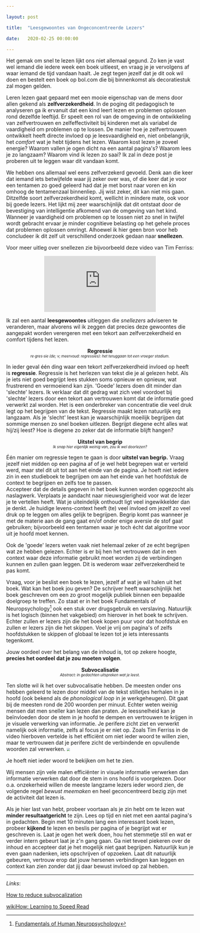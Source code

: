 ```yaml
---

layout: post

title:  "Leesgewoontes van Ongeconcentreerde Lezers"

date:   2020-02-25 00:00:00

---
```



Het gemak om snel te lezen lijkt ons niet allemaal gegund. Zo ken je vast wel iemand die iedere week een boek uitleest, en vraag je je vervolgens af waar iemand de tijd vandaan haalt. Je zegt tegen jezelf dat je dit ook wil doen en bestelt een boek op bol.com die bij binnenkomst als decoratiestuk zal mogen gelden.

Leren lezen gaat gepaard met een mooie eigenschap van de mens door allen gekend als **zelfverzekerdheid**. In de poging dit pedagogisch te analyseren ga ik ervanuit dat een kind leert lezen en problemen oplossen rond dezelfde leeftijd. Er speelt een rol van de omgeving in de ontwikkeling van zelfvertrouwen en zelfeffectiviteit bij kinderen met als variabel de vaardigheid om problemen op te lossen. De manier hoe je zelfvertrouwen ontwikkelt heeft directe invloed op je leesvaardigheid en, niet onbelangrijk, het *comfort* wat je hebt tijdens het lezen. Waarom kost lezen je zoveel energie? Waarom vallen je ogen dicht na een aantal pagina's? Waarom lees je zo langzaam? Waarom vind ik lezen zo saai? Ik zal in deze post je proberen uit te leggen waar dit vandaan komt. 

We hebben ons allemaal wel eens zelfverzekerd gevoeld. Denk aan die keer dat iemand iets betwijfelde waar jij zeker over was, of die keer dat je voor een tentamen zo goed geleerd had dat je met borst naar voren en kin omhoog de tentamenzaal binnenliep. Jij wist zeker, dit kan niet mis gaan. 
Ditzelfde soort zelfverzekerdheid komt, wellicht in mindere mate, ook voor bij goede lezers. Het lijkt mij zeer waarschijnlijk dat dit ontstaat door de bevestiging van intelligentie afkomend van de omgeving van het kind. Wanneer je vaardigheid om problemen op te lossen niet zo snel in twijfel wordt gebracht ervaar je minder cognitieve belasting op het gehele proces dat problemen oplossen omringt. Alhoewel ik hier geen bron voor heb concludeer ik dit zelf uit verschillend onderzoek gedaan naar **snellezen**.

 Voor meer uitleg over snellezen zie bijvoorbeeld deze video van Tim Ferriss:

<center>
<figure class="video_container">
  <iframe src="https://www.youtube.com/embed/ZwEquW_Yij0" frameborder="0" allowfullscreen="true">Tim Ferris - Speed Reading</iframe>
</figure>
</center>

Ik zal een aantal **leesgewoontes** uitleggen die *snellezers* adviseren te veranderen, maar alvorens wil ik zeggen dat precies deze gewoontes die aangepakt worden verergeren met een tekort aan zelfverzekerdheid en comfort tijdens het lezen.

**<center>Regressie</center>**
*<center style="font-size: 0.7em">re·gres·sie (de; v; meervoud: regressies):
het teruggaan tot een vroeger stadium.</center>*


In ieder geval één ding waar een tekort zelfverzekerdheid invloed op heeft is **regressie**. Regressie is het herlezen van tekst die je al gelezen hebt. Als je iets niet goed begrijpt lees stukken soms opnieuw en opnieuw, wat frustrerend en vermoeiend kan zijn. 'Goede' lezers doen dit minder dan 'slechte' lezers. Ik verklaar dat dit gedrag wat zich veel voordoet bij 'slechte' lezers door een tekort aan vertrouwen komt dat de informatie goed verwerkt zal worden. Het is een onderbreker van concentratie die veel druk legt op het begrijpen van de tekst. Regressie maakt lezen natuurlijk erg langzaam. Als je 'slecht' leest kan je waarschijnlijk moeilijk begrijpen dat sommige mensen zo snel boeken uitlezen. Begrijpt diegene echt alles wat hij/zij leest? Hoe is diegene zo zeker dat de informatie blijft hangen?

**<center>Uitstel van begrip</center>**
*<center style="font-size: 0.7em">Ik snap hier eigenlijk weinig van, zou ik wel doorlezen?</center>*

Één manier om regressie tegen te gaan is door **uitstel van begrip.** Vraag jezelf niet midden op een pagina af of je wel hebt begrepen wat er verteld werd, maar stel dit uit tot aan het einde van de pagina. Je hoeft niet iedere zin in een studieboek te begrijpen om aan het einde van het hoofdstuk de context te begrijpen en zelfs toe te passen. <br>
Accepteer dat de details gegeven in het boek kunnen worden opgezocht als naslagwerk. Verplaats je aandacht naar nieuwsgierigheid voor wat de lezer je te vertellen heeft. Wat je uiteindelijk onthoudt ligt veel ingewikkelder dan je denkt. Je huidige levens-context heeft (te) veel invloed om jezelf zo veel druk op te leggen om alles gelijk te begrijpen. Begrip komt pas wanneer je met de materie aan de gang gaat en/of onder enige aversie de stof gaat gebruiken; bijvoorbeeld een tentamen waar je toch écht dat algoritme voor uit je hoofd moet kennen. 
<br>

Ook de 'goede' lezers weten vaak niet helemaal zeker of ze echt begrijpen wat ze hebben gelezen. Echter is er bij hen het vertrouwen dat in een context waar deze informatie gebruikt moet worden zij de verbindingen kunnen en zullen gaan leggen. Dit is wederom waar zelfverzekerdheid te pas komt.

Vraag, voor je beslist een boek te lezen, jezelf af wat je wil halen uit het boek. Wat kan het boek jou geven? De schrijver heeft waarschijnlijk het boek geschreven om een zo groot mogelijk publiek binnen een bepaalde doelgroep te treffen. Zo staat er in het boek Fundamentals of Neuropsychology[^1] ook een stuk over drugsgebruik en verslaving. Natuurlijk is het logisch (binnen het vakgebied) om hierover in het boek te schrijven. Echter zullen er lezers zijn die het boek kopen puur voor dat hoofdstuk en zullen er lezers zijn die het skippen. Voel je vrij om pagina's of zelfs hoofdstukken te skippen of globaal te lezen tot je iets interessants tegenkomt. 

Jouw oordeel over het belang van de inhoud is, tot op zekere hoogte, **precies het oordeel dat je zou moeten volgen**.



**<center>Subvocalisatie</center>**
*<center style="font-size: 0.7em">Abstract: in gedachten uitspreken wat je leest.</center>*

Ten slotte wil ik het over subvocalisatie hebben. De meesten onder ons hebben geleerd te lezen door middel van de tekst stilletjes herhalen in je hoofd (ook bekend als de *phonological loop* in je werkgeheugen). Dit gaat bij de meesten rond de 200 woorden per minuut. Echter weten weinig mensen dat men sneller kan lezen dan praten. Je leessnelheid kan je beïnvloeden door de stem in je hoofd te dempen en vertrouwen te krijgen in je visuele verwerking van informatie. Je perifere zicht ziet en verwerkt namelijk ook informatie, zelfs al focus je er niet op. Zoals Tim Ferriss in de video hierboven vertelde is het efficiënt om niet ieder woord te willen zien, maar te vertrouwen dat je perifere zicht de verbindende en opvullende woorden zal verwerken.
<img src="https://i.imgur.com/i5pYOp6l.png" style="zoom: 50%">
<figcaption>Je hoeft niet ieder woord te bekijken om het te zien.</figcaption>

Wij mensen zijn vele malen efficiënter in visuele informatie verwerken dan informatie verwerken dat door de stem in ons hoofd is voorgelezen. Door o.a. onzekerheid willen de meeste langzame lezers ieder woord zien, de volgende regel *bewust meemaken* en heel geconcentreerd bezig zijn met de activiteit dat lezen is. <br>


Als je hier last van hebt, probeer voortaan als je zin hebt om te lezen wat **minder resultaatgericht** te zijn. Lees op tijd en niet met een aantal pagina's in gedachten. Begin met 10 minuten lang een interessant boek lezen, probeer **kijkend** te lezen en beslis per pagina of je begrijpt wat er geschreven is. Laat je ogen het werk doen, hou het stemmetje stil en wat er verder intern gebeurt laat je z'n gang gaan. Ga niet teveel piekeren over de inhoud en accepteer dat je het mogelijk niet gaat begrijpen. Natuurlijk kun je even gaan nadenken, iets opschrijven of opzoeken. Laat dit natuurlijk gebeuren, vertrouw erop dat jouw hersenen verbindingen kan leggen en context kan zien zonder dat jij daar bewust invloed op zal hebben. 




---








*Links*:


[How to reduce subvocalization](https://www.irisreading.com/how-to-reduce-subvocalization/)

[wikiHow: Learning to Speed Read](https://www.wikihow.com/Learn-Speed-Reading)


[^1]: [Fundamentals of Human Neuropsychology](https://www.bol.com/nl/f/fund-human-neuropsych-7e/9200000020385103/)












